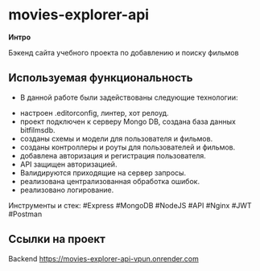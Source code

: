 # movies-explorer-api

**Интро**

Бэкенд сайта учебного проекта по добавлению и поиску фильмов

## Используемая функциональность
* В данной работе были задействованы следующие технологии:
 - настроен .editorconfig, линтер, хот релоуд.
 - проект подключен к серверу Mongo DB, создана база данных bitfilmsdb.
 - созданы схемы и модели для пользователя и фильмов.
 - созданы контроллеры и роуты для пользователей и фильмов.
 - добавлена авторизация и регистрация пользователя.
 - API защищен авторизацией.
 - Валидируются приходящие на сервер запросы.
 - реализована централизованная обработка ошибок.
 - реализовано логирование.

Инструменты и стек: #Express #MongoDB #NodeJS #API #Nginx #JWT #Postman 

## Ссылки на проект

Backend https://movies-explorer-api-vpun.onrender.com
